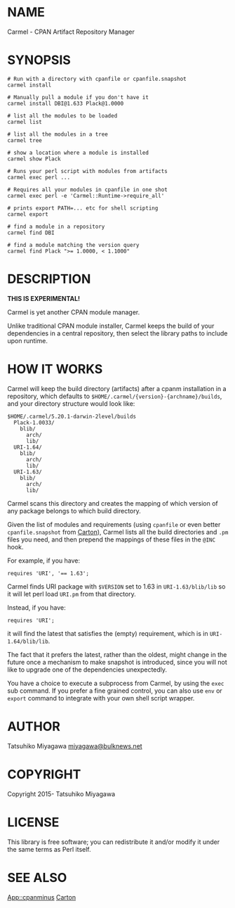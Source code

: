 # NAME

Carmel - CPAN Artifact Repository Manager

# SYNOPSIS

    # Run with a directory with cpanfile or cpanfile.snapshot
    carmel install

    # Manually pull a module if you don't have it
    carmel install DBI@1.633 Plack@1.0000

    # list all the modules to be loaded
    carmel list

    # list all the modules in a tree
    carmel tree

    # show a location where a module is installed
    carmel show Plack

    # Runs your perl script with modules from artifacts
    carmel exec perl ...

    # Requires all your modules in cpanfile in one shot
    carmel exec perl -e 'Carmel::Runtime->require_all'

    # prints export PATH=... etc for shell scripting
    carmel export

    # find a module in a repository
    carmel find DBI

    # find a module matching the version query
    carmel find Plack ">= 1.0000, < 1.1000"

# DESCRIPTION

**THIS IS EXPERIMENTAL!**

Carmel is yet another CPAN module manager.

Unlike traditional CPAN module installer, Carmel keeps the build of
your dependencies in a central repository, then select the library
paths to include upon runtime.

# HOW IT WORKS

Carmel will keep the build directory (artifacts) after a cpanm
installation in a repository, which defaults to `$HOME/.carmel/{version}-{archname}/builds`,
and your directory structure would look like:

    $HOME/.carmel/5.20.1-darwin-2level/builds
      Plack-1.0033/
        blib/
          arch/
          lib/
      URI-1.64/
        blib/
          arch/
          lib/
      URI-1.63/
        blib/
          arch/
          lib/

Carmel scans this directory and creates the mapping of which version
of any package belongs to which build directory.

Given the list of modules and requirements (using `cpanfile` or even
better `cpanfile.snapshot` from [Carton](https://metacpan.org/pod/Carton)), Carmel lists all the
build directories and `.pm` files you need, and then prepend the
mappings of these files in the `@INC` hook.

For example, if you have:

    requires 'URI', '== 1.63';

Carmel finds URI package with `$VERSION` set to 1.63 in
`URI-1.63/blib/lib` so it will let perl load `URI.pm` from that
directory.

Instead, if you have:

    requires 'URI';

it will find the latest that satisfies the (empty) requirement, which
is in `URI-1.64/blib/lib`.

The fact that it prefers the latest, rather than the oldest, might
change in the future once a mechanism to make snapshot is introduced,
since you will not like to upgrade one of the dependencies
unexpectedly.

You have a choice to execute a subprocess from Carmel, by using the
`exec` sub command. If you prefer a fine grained control, you can
also use `env` or `export` command to integrate with your own shell
script wrapper.

# AUTHOR

Tatsuhiko Miyagawa <miyagawa@bulknews.net>

# COPYRIGHT

Copyright 2015- Tatsuhiko Miyagawa

# LICENSE

This library is free software; you can redistribute it and/or modify
it under the same terms as Perl itself.

# SEE ALSO

[App::cpanminus](https://metacpan.org/pod/App::cpanminus) [Carton](https://metacpan.org/pod/Carton)
